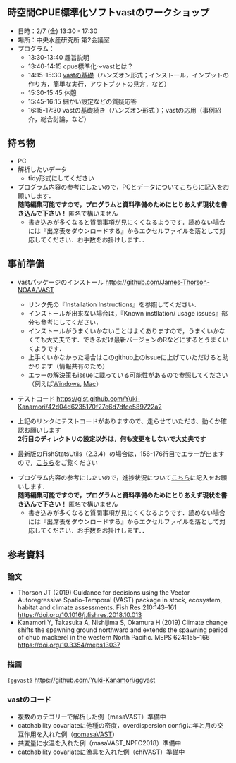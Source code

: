 ## 時空間CPUE標準化ソフトvastのワークショップ

- 日時：2/7 (金) 13:30 - 17:30
- 場所：中央水産研究所 第2会議室
- プログラム：
  - 13:30-13:40 趣旨説明
  - 13:40-14:15 cpue標準化～vastとは？
  - 14:15-15:30 [vastの基礎](https://github.com/Yuki-Kanamori/vast_workshop2020/blob/master/vastの基礎1_1.0.pdf)（ハンズオン形式；インストール，インプットの作り方，簡単な実行，アウトプットの見方，など）
  - 15:30-15:45 休憩
  - 15:45-16:15 細かい設定などの質疑応答
  - 16:15-17:30 vastの基礎続き（ハンズオン形式 ）；vastの応用（事例紹介，総合討論，など）

## 持ち物
* PC
* 解析したいデータ
  * tidy形式にしてください
* プログラム内容の参考にしたいので，PCとデータについて[こちら](https://chouseisan.com/s?h=19541a5a62ea4d04acee9f9be0358091)に記入をお願いします．  
    **随時編集可能ですので，プログラムと資料準備のためにとりあえず現状を書き込んで下さい！** 匿名で構いません
  * 書き込みが多くなると質問事項が見にくくなるようです．読めない場合には『出席表をダウンロードする』からエクセルファイルを落として対応してください．お手数をお掛けします．．

## 事前準備
- vastパッケージのインストール
https://github.com/James-Thorson-NOAA/VAST
  - リンク先の『Installation Instructions』を参照してください．
  - インストールが出来ない場合は，『Known instllation/ usage issues』部分も参考にしてください．
  - インストールがうまくいかないことはよくありますので，うまくいかなくても大丈夫です．できるだけ最新バージョンのRなどにするとうまくいくようです．
  - 上手くいかなかった場合はこのgithub上のissueに上げていただけると助かります（情報共有のため）
  - エラーの解決策もissueに載っている可能性があるので参照してください（例えば[Windows](https://github.com/ShotaNishijima/vast_workshop2020/issues/1), [Mac](https://github.com/ShotaNishijima/vast_workshop2020/issues/2)）

- テストコード
https://gist.github.com/Yuki-Kanamori/42d04d6235170f27e6d7dfce589722a2

 - 上記のリンクにテストコードがありますので、走らせていただき、動くか確認お願いします  
    **2行目のディレクトリの設定以外は，何も変更をしないで大丈夫です**
  - 最新版のFishStatsUtils（2.3.4）の場合は，156-176行目でエラーが出ますので，[こちら](https://github.com/ShotaNishijima/vast_workshop2020/issues/4)をご覧ください
* プログラム内容の参考にしたいので，進捗状況について[こちら](https://chouseisan.com/s?h=a99aa7cba2ec4b6fba8e1a6765de3149)に記入をお願いします．  
    **随時編集可能ですので，プログラムと資料準備のためにとりあえず現状を書き込んで下さい！** 匿名で構いません
  * 書き込みが多くなると質問事項が見にくくなるようです．読めない場合には『出席表をダウンロードする』からエクセルファイルを落として対応してください．お手数をお掛けします．．


## 参考資料    
### **論文**
* Thorson JT (2019) Guidance for decisions using the Vector Autoregressive Spatio-Temporal (VAST) package in stock, ecosystem, habitat and climate assessments. Fish Res 210:143–161
https://doi.org/10.1016/j.fishres.2018.10.013
* Kanamori Y, Takasuka A, Nishijima S, Okamura H (2019) Climate change shifts the spawning ground northward and extends the spawning period of chub mackerel in the western North Pacific. MEPS 624:155–166
https://doi.org/10.3354/meps13037    
### **描画**
`{ggvast}` https://github.com/Yuki-Kanamori/ggvast    
### **vastのコード**
* 複数のカテゴリーで解析した例（masaVAST）準備中
* catchability covariateに他種の密度，overdispersion configに年と月の交互作用を入れた例（[gomasaVAST](https://github.com/Yuki-Kanamori/gomasaVAST)）
* 共変量に水温を入れた例（masaVAST_NPFC2018）準備中
* catchability covariateに漁具を入れた例（chiVAST）準備中
